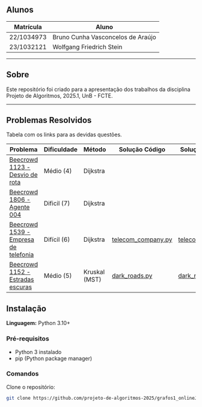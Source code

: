 ## Alunos

| Matrícula  | Aluno                             |
| ---------- | --------------------------------- |
| 22/1034973 | Bruno Cunha Vasconcelos de Araújo |
| 23/1032121 | Wolfgang Friedrich Stein          |

---

## Sobre

Este repositório foi criado para a apresentação dos trabalhos da disciplina Projeto de Algoritmos, 2025.1, UnB - FCTE.

---

## Problemas Resolvidos

Tabela com os links para as devidas questões.

| Problema                                                                                 | Dificuldade | Método        | Solução Código                                                                  | Solução comentada                                                               |
| ---------------------------------------------------------------------------------------- | ----------- | ------------- | ------------------------------------------------------------------------------- | ------------------------------------------------------------------------------- |
| [Beecrowd 1123 - Desvio de rota](https://judge.beecrowd.com/pt/problems/view/1123)       | Médio (4)   | Dijkstra      |                                                                                 |                                                                                 |
| [Beecrowd 1806 - Agente 004](https://judge.beecrowd.com/pt/problems/view/1806)           | Dificil (7) | Dijkstra      |                                                                                 |
| [Beecrowd 1539 - Empresa de telefonia](https://judge.beecrowd.com/pt/problems/view/1539) | Difícil (6) | Dijkstra      | [telecom_company.py](grafos-2/beecrowd-1539-telecom_company/telecom_company.py) | [telecom_company.md](grafos-2/beecrowd-1539-telecom_company/telecom_company.md) |
| [Beecrowd 1152 - Estradas escuras](https://judge.beecrowd.com/en/problems/view/1152)     | Médio (5)   | Kruskal (MST) | [dark_roads.py](grafos-2/beecrowd-1152-dark_roads/dark_roads.py)                | [dark_roads.md](grafos-2/beecrowd-1152-dark_roads/dark_roads.md)                |

## Instalação

**Linguagem:** Python 3.10+

### Pré-requisitos

- Python 3 instalado
- pip (Python package manager)

### Comandos

Clone o repositório:

```bash
git clone https://github.com/projeto-de-algoritmos-2025/grafos1_onlineJudge.git

```
